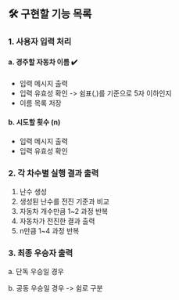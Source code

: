 ## 🛠️ 구현할 기능 목록

### 1. 사용자 입력 처리
#### a. 경주할 자동차 이름 ✔️
- 입력 메시지 출력
- 입력 유효성 확인 -> 쉼표(,)를 기준으로 5자 이하인지
- 이름 목록 저장
#### b. 시도할 횟수 (n)
- 입력 메시지 출력
- 입력 유효성 확인

### 2. 각 차수별 실행 결과 출력
1) 난수 생성
2) 생성된 난수를 전진 기준과 비교
3) 자동차 개수만큼 1~2 과정 반복
4) 자동차가 전진한 결과 출력
5) n만큼 1~4 과정 반복

### 3. 최종 우승자 출력
a. 단독 우승일 경우

b. 공동 우승일 경우 -> 쉼로 구분

